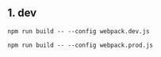 ## 1. dev

```
npm run build -- --config webpack.dev.js
```

```
npm run build -- --config webpack.prod.js
```